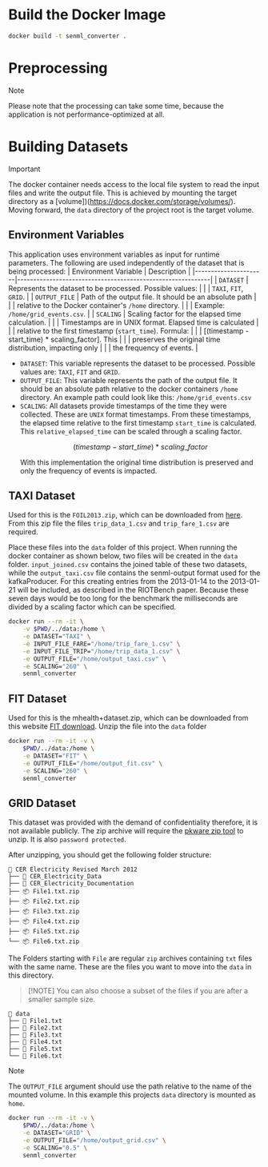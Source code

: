# Build the Docker Image
```bash
docker build -t senml_converter .
```

# Preprocessing
>[!NOTE]
> Please note that the processing can take some time,
> because the application is not performance-optimized at all. 

# Building Datasets

>[!IMPORTANT]
> The docker container needs access to the local file system to read the input files and write the output file.
> This is achieved by mounting the target directory as a [volume])(https://docs.docker.com/storage/volumes/).
> Moving forward, the `data` directory of the project root is the target volume.

## Environment Variables
This application uses environment variables as input for runtime parameters.
The following are used independently of the dataset that is being processed:
| Environment Variable | Description                                                |
|----------------------|------------------------------------------------------------|
| `DATASET`            | Represents the dataset to be processed. Possible values:   |
|                      | `TAXI`, `FIT`, `GRID`.                                     |
| `OUTPUT_FILE`        | Path of the output file. It should be an absolute path     |
|                      | relative to the Docker container's `/home` directory.      |
|                      | Example: `/home/grid_events.csv`.                          |
| `SCALING`            | Scaling factor for the elapsed time calculation.           |
|                      | Timestamps are in UNIX format. Elapsed time is calculated  |
|                      | relative to the first timestamp (`start_time`). Formula:   |
|                      | \[(timestamp - start_time) * scaling_factor\]. This        |
|                      | preserves the original time distribution, impacting only   |
|                      | the frequency of events.                                   |

- `DATASET`: This variable represents the dataset to be processed.
  Possible values are: `TAXI`, `FIT` and `GRID`.
- `OUTPUT_FILE`: This variable represents the path of the output file.
  It should be an absolute path relative to the docker containers `/home` directory.
  An example path could look like this: `/home/grid_events.csv`
- `SCALING`: All datasets provide timestamps of the time they were collected. These are `UNIX` format timestamps.
  From these timestamps, the elapsed time relative to the first timestamp `start_time` is calculated.
  This `relative_elapsed_time` can be scaled through a scaling factor.
  ```math
  (timestamp - start\_time) * scaling\_factor
  ```
  With this implementation the original time distribution is preserved and only the frequency of events is impacted.

## TAXI Dataset
Used for this is the `FOIL2013.zip`, which can be downloaded from [here](https://databank.illinois.edu/datasets/IDB-9610843).
From this zip file the files `trip_data_1.csv` and `trip_fare_1.csv` are required. 

Place these files into the `data` folder of this project.
When running the docker container as shown below, two files will be created in the `data` folder.
`input_joined.csv` contains the joined table of these two datasets, while the `output_taxi.csv` file contains the senml-output format used for the kafkaProducer.
For this creating entries from the 2013-01-14 to the 2013-01-21 will be included, as described in the RIOTBench paper.
Because these seven days would be too long for the benchmark the milliseconds are divided by a scaling factor which can be specified.

```bash
docker run --rm -it \
    -v $PWD/../data:/home \
    -e DATASET="TAXI" \
    -e INPUT_FILE_FARE="/home/trip_fare_1.csv" \
    -e INPUT_FILE_TRIP="/home/trip_data_1.csv" \
    -e OUTPUT_FILE="/home/output_taxi.csv" \
    -e SCALING="260" \
    senml_converter
```

## FIT Dataset
Used for this is the mhealth+dataset.zip, which can be downloaded from this website [FIT download](https://archive.ics.uci.edu/dataset/319/mhealth+dataset). Unzip the file into the `data` folder

```bash
docker run --rm -it -v \
    $PWD/../data:/home \
    -e DATASET="FIT" \
    -e OUTPUT_FILE="/home/output_fit.csv" \
    -e SCALING="260" \
    senml_converter
```

## GRID Dataset
This dataset was provided with the demand of confidentiality therefore, it is not available publicly.
The zip archive will require the [pkware zip tool](https://www.pkware.com/products/zip-reader) to unzip.
It is also `password protected`.

After unzipping, you should get the following folder structure:

    📁 CER Electricity Revised March 2012
    ├── 📁 CER_Electricity_Data
    ├── 📁 CER_Electricity_Documentation
    ├── 📦 File1.txt.zip
    ├── 📦 File2.txt.zip
    ├── 📦 File3.txt.zip
    ├── 📦 File4.txt.zip
    ├── 📦 File5.txt.zip
    └── 📦 File6.txt.zip

The Folders starting with `File` are regular `zip` archives containing `txt` files with the same name.
These are the files you want to move into the `data` in this directory.

>[!NOTE] You can also choose a subset of the files if you are after a smaller sample size.

    📁 data
    ├── 📄 File1.txt
    ├── 📄 File2.txt
    ├── 📄 File3.txt
    ├── 📄 File4.txt
    ├── 📄 File5.txt
    └── 📄 File6.txt

>[!NOTE]
> The `OUTPUT_FILE` argument should use the path relative to the name of the mounted volume.
> In this example this projects `data` directory is mounted as `home`.

```bash
docker run --rm -it -v \
    $PWD/../data:/home \
    -e DATASET="GRID" \
    -e OUTPUT_FILE="/home/output_grid.csv" \
    -e SCALING="0.5" \
    senml_converter
```

